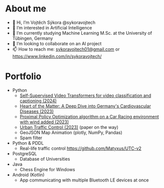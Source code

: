 # About me
- 👋 Hi, I’m Vojtěch Sýkora @sykoravojtech
- 👀 I’m interested in Artificial Intelligence
- 🌱 I’m currently studying Machine Learning M.Sc. at the University of Tübingen, Germany
- 💞️ I’m looking to collaborate on an AI project
- 📫 How to reach me: sykoravojtech01@gmail.com or https://www.linkedin.com/in/sykoravojtech/

# Portfolio
- Python
  - [Self-Supervised Video Transformers for video classification and captioning (2024)](https://github.com/sykoravojtech/PracticalML_2024)
  - [Heart of the Matter: A Deep Dive into Germany's Cardiovascular Diseases (2023)](https://github.com/sykoravojtech/IHD_germany_2024)
  - [Proximal Policy Optimization algorithm on a Car Racing environment with wind added (2023)](https://github.com/sykoravojtech/PPOthesis)
  - [Urban Traffic Control (2023)](https://github.com/Matyxus/UTC-v2) (paper on the way)
  - GeoJSON Map Animation (plotly, NumPy, Pandas)
  - Spam filter
- Python & PDDL
  - Real-life traffic control https://github.com/Matyxus/UTC-v2
- PostgreSQL
  - Database of Universities
- Java
  - Chess Engine for Windows
- Android (Kotlin)
  - App communicating with multiple Bluetooth LE devices at once
